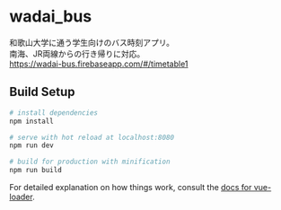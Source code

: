 # wadai_bus

和歌山大学に通う学生向けのバス時刻アプリ。 <br>
南海、JR両線からの行き帰りに対応。 <br>
https://wadai-bus.firebaseapp.com/#/timetable1

## Build Setup

``` bash
# install dependencies
npm install

# serve with hot reload at localhost:8080
npm run dev

# build for production with minification
npm run build
```

For detailed explanation on how things work, consult the [docs for vue-loader](http://vuejs.github.io/vue-loader).
